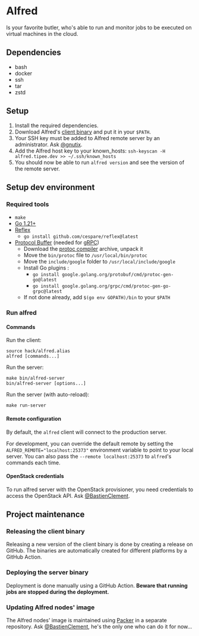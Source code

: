 # Alfred

Is your favorite butler, who's able to run and monitor jobs to be executed on virtual machines in the cloud.

## Dependencies

- bash
- docker
- ssh
- tar
- zstd

## Setup

1. Install the required dependencies.
2. Download Alfred's [client binary](https://github.com/gammadia/alfred/releases/latest) and put it in your `$PATH`.
3. Your SSH key must be added to Alfred remote server by an administrator. Ask [@gnutix](https://github.com/gnutix).
4. Add the Alfred host key to your known_hosts: `ssh-keyscan -H alfred.tipee.dev >> ~/.ssh/known_hosts`
5. You should now be able to run `alfred version` and see the version of the remote server.

## Setup dev environment

### Required tools

- `make`
- [Go 1.21+](https://go.dev/doc/install)
- [Reflex](https://github.com/cespare/reflex)
  - `go install github.com/cespare/reflex@latest`
- [Protocol Buffer](https://grpc.io/docs/protoc-installation/) (needed for [gRPC](https://grpc.io/))
  - Download the [protoc compiler](https://github.com/protocolbuffers/protobuf/releases/latest) archive, unpack it
  - Move the `bin/protoc` file to `/usr/local/bin/protoc`
  - Move the `include/google` folder to `/usr/local/include/google`
  - Install Go plugins :
    - `go install google.golang.org/protobuf/cmd/protoc-gen-go@latest`
    - `go install google.golang.org/grpc/cmd/protoc-gen-go-grpc@latest`
  - If not done already, add `$(go env GOPATH)/bin` to your `$PATH`

### Run alfred

#### Commands

Run the client:
```shell
source hack/alfred.alias
alfred [commands...]
```

Run the server:
```shell
make bin/alfred-server
bin/alfred-server [options...]
```

Run the server (with auto-reload):
```shell
make run-server
```

#### Remote configuration

By default, the `alfred` client will connect to the production server.

For development, you can override the default remote by setting the `ALFRED_REMOTE="localhost:25373"` environment variable to point to your local server.
You can also pass the `--remote localhost:25373` to `alfred`'s commands each time.

#### OpenStack credentials

To run alfred server with the OpenStack provisioner, you need credentials to access the OpenStack API.
Ask [@BastienClement](https://github.com/BastienClement).

## Project maintenance

### Releasing the client binary

Releasing a new version of the client binary is done by creating a release on GitHub. The binaries are automatically
created for different platforms by a GitHub Action.

### Deploying the server binary

Deployment is done manually using a GitHub Action. **Beware that running jobs are stopped during the deployment.**

### Updating Alfred nodes' image

The Alfred nodes' image is maintained using [Packer](https://www.packer.io/) in a separate repository.
Ask [@BastienClement](https://github.com/BastienClement), he's the only one who can do it for now...
